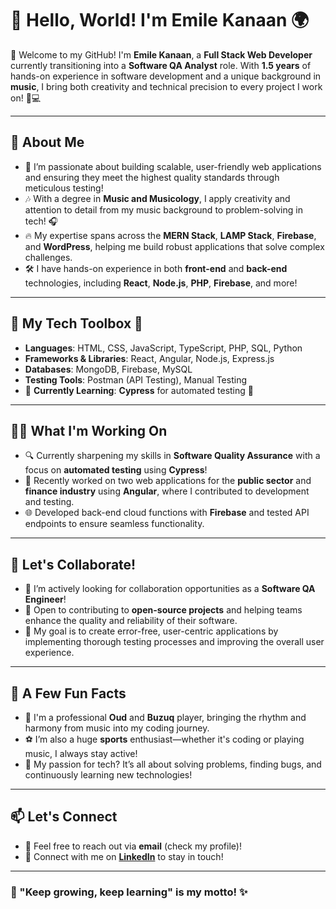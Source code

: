 # 👋 Hello, World! I'm Emile Kanaan 🌍

🎉 Welcome to my GitHub! I'm **Emile Kanaan**, a **Full Stack Web Developer** currently transitioning into a **Software QA Analyst** role. With **1.5 years** of hands-on experience in software development and a unique background in **music**, I bring both creativity and technical precision to every project I work on! 🎼💻

---

## 🚀 About Me

- 🔭 I’m passionate about building scalable, user-friendly web applications and ensuring they meet the highest quality standards through meticulous testing!  
- 🎶 With a degree in **Music and Musicology**, I apply creativity and attention to detail from my music background to problem-solving in tech! 🎧
- 🔥 My expertise spans across the **MERN Stack**, **LAMP Stack**, **Firebase**, and **WordPress**, helping me build robust applications that solve complex challenges.  
- 🛠️ I have hands-on experience in both **front-end** and **back-end** technologies, including **React**, **Node.js**, **PHP**, **Firebase**, and more!

---

## 🌟 My Tech Toolbox 🧰

- **Languages**: HTML, CSS, JavaScript, TypeScript, PHP, SQL, Python  
- **Frameworks & Libraries**: React, Angular, Node.js, Express.js  
- **Databases**: MongoDB, Firebase, MySQL  
- **Testing Tools**: Postman (API Testing), Manual Testing  
- 🌱 **Currently Learning**: **Cypress** for automated testing 🧪

---

## 🧑‍💻 What I'm Working On

- 🔍 Currently sharpening my skills in **Software Quality Assurance** with a focus on **automated testing** using **Cypress**!  
- 💼 Recently worked on two web applications for the **public sector** and **finance industry** using **Angular**, where I contributed to development and testing.  
- 🌐 Developed back-end cloud functions with **Firebase** and tested API endpoints to ensure seamless functionality.  

---

## 🤝 Let's Collaborate!

- 💞️ I’m actively looking for collaboration opportunities as a **Software QA Engineer**!  
- 🌟 Open to contributing to **open-source projects** and helping teams enhance the quality and reliability of their software.  
- 🎯 My goal is to create error-free, user-centric applications by implementing thorough testing processes and improving the overall user experience.

---

## 🎵 A Few Fun Facts

- 🎸 I'm a professional **Oud** and **Buzuq** player, bringing the rhythm and harmony from music into my coding journey.  
- ⚽ I’m also a huge **sports** enthusiast—whether it's coding or playing music, I always stay active!  
- 🎯 My passion for tech? It’s all about solving problems, finding bugs, and continuously learning new technologies!  

---

## 📫 Let's Connect

- 📧 Feel free to reach out via **email** (check my profile)!  
- 🔗 Connect with me on [**LinkedIn**](https://www.linkedin.com/in/emilekanaan) to stay in touch!  

---

### 🌱 "Keep growing, keep learning" is my motto! ✨

<!---
emilekanaan/emilekanaan is a ✨ special ✨ repository because its `README.md` (this file) appears on your GitHub profile.
You can click the Preview link to take a look at your changes.
--->
